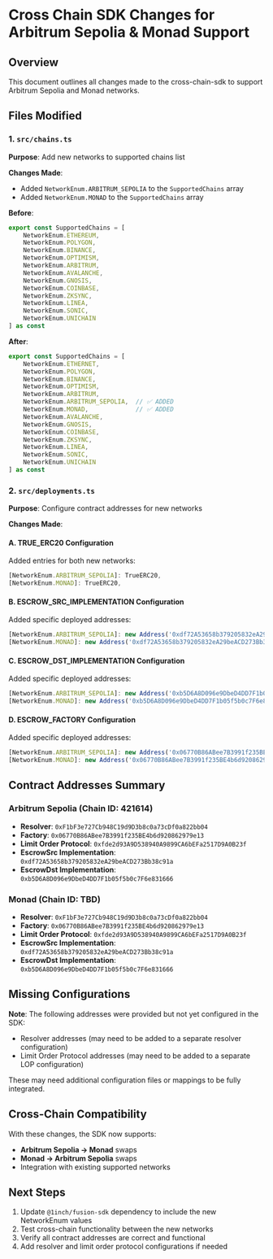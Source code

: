 # Cross Chain SDK Changes for Arbitrum Sepolia & Monad Support

## Overview
This document outlines all changes made to the cross-chain-sdk to support Arbitrum Sepolia and Monad networks.

## Files Modified

### 1. `src/chains.ts`
**Purpose**: Add new networks to supported chains list

**Changes Made**:
- Added `NetworkEnum.ARBITRUM_SEPOLIA` to the `SupportedChains` array
- Added `NetworkEnum.MONAD` to the `SupportedChains` array

**Before**:
```typescript
export const SupportedChains = [
    NetworkEnum.ETHEREUM,
    NetworkEnum.POLYGON,
    NetworkEnum.BINANCE,
    NetworkEnum.OPTIMISM,
    NetworkEnum.ARBITRUM,
    NetworkEnum.AVALANCHE,
    NetworkEnum.GNOSIS,
    NetworkEnum.COINBASE,
    NetworkEnum.ZKSYNC,
    NetworkEnum.LINEA,
    NetworkEnum.SONIC,
    NetworkEnum.UNICHAIN
] as const
```

**After**:
```typescript
export const SupportedChains = [
    NetworkEnum.ETHERNET,
    NetworkEnum.POLYGON,
    NetworkEnum.BINANCE,
    NetworkEnum.OPTIMISM,
    NetworkEnum.ARBITRUM,
    NetworkEnum.ARBITRUM_SEPOLIA,  // ✅ ADDED
    NetworkEnum.MONAD,             // ✅ ADDED
    NetworkEnum.AVALANCHE,
    NetworkEnum.GNOSIS,
    NetworkEnum.COINBASE,
    NetworkEnum.ZKSYNC,
    NetworkEnum.LINEA,
    NetworkEnum.SONIC,
    NetworkEnum.UNICHAIN
] as const
```

### 2. `src/deployments.ts`
**Purpose**: Configure contract addresses for new networks

**Changes Made**:

#### A. TRUE_ERC20 Configuration
Added entries for both new networks:
```typescript
[NetworkEnum.ARBITRUM_SEPOLIA]: TrueERC20,
[NetworkEnum.MONAD]: TrueERC20,
```

#### B. ESCROW_SRC_IMPLEMENTATION Configuration
Added specific deployed addresses:
```typescript
[NetworkEnum.ARBITRUM_SEPOLIA]: new Address('0xdf72A53658b379205832eA29beACD273Bb38c91a'),
[NetworkEnum.MONAD]: new Address('0xdf72A53658b379205832eA29beACD273Bb38c91a'),
```

#### C. ESCROW_DST_IMPLEMENTATION Configuration
Added specific deployed addresses:
```typescript
[NetworkEnum.ARBITRUM_SEPOLIA]: new Address('0xb5D6A8D096e9DbeD4DD7F1b05f5b0c7F6e831666'),
[NetworkEnum.MONAD]: new Address('0xb5D6A8D096e9DbeD4DD7F1b05f5b0c7F6e831666'),
```

#### D. ESCROW_FACTORY Configuration
Added specific deployed addresses:
```typescript
[NetworkEnum.ARBITRUM_SEPOLIA]: new Address('0x06770B86ABee7B3991f235BE4b6d920862979e13'),
[NetworkEnum.MONAD]: new Address('0x06770B86ABee7B3991f235BE4b6d920862979e13'),
```

## Contract Addresses Summary

### Arbitrum Sepolia (Chain ID: 421614)
- **Resolver**: `0xF1bF3e727Cb948C19d9D3b8c0a73cDf0a822bb04`
- **Factory**: `0x06770B86ABee7B3991f235BE4b6d920862979e13`
- **Limit Order Protocol**: `0xfde2d93A9D538940A9899CA6bEFa2517D9A0B23f`
- **EscrowSrc Implementation**: `0xdf72A53658b379205832eA29beACD273Bb38c91a`
- **EscrowDst Implementation**: `0xb5D6A8D096e9DbeD4DD7F1b05f5b0c7F6e831666`

### Monad (Chain ID: TBD)
- **Resolver**: `0xF1bF3e727Cb948C19d9D3b8c0a73cDf0a822bb04`
- **Factory**: `0x06770B86ABee7B3991f235BE4b6d920862979e13`
- **Limit Order Protocol**: `0xfde2d93A9D538940A9899CA6bEFa2517D9A0B23f`
- **EscrowSrc Implementation**: `0xdf72A53658b379205832eA29beACD273Bb38c91a`
- **EscrowDst Implementation**: `0xb5D6A8D096e9DbeD4DD7F1b05f5b0c7F6e831666`

## Missing Configurations
**Note**: The following addresses were provided but not yet configured in the SDK:
- Resolver addresses (may need to be added to a separate resolver configuration)
- Limit Order Protocol addresses (may need to be added to a separate LOP configuration)

These may need additional configuration files or mappings to be fully integrated.

## Cross-Chain Compatibility
With these changes, the SDK now supports:
- **Arbitrum Sepolia → Monad** swaps
- **Monad → Arbitrum Sepolia** swaps
- Integration with existing supported networks

## Next Steps
1. Update `@1inch/fusion-sdk` dependency to include the new NetworkEnum values
2. Test cross-chain functionality between the new networks
3. Verify all contract addresses are correct and functional
4. Add resolver and limit order protocol configurations if needed